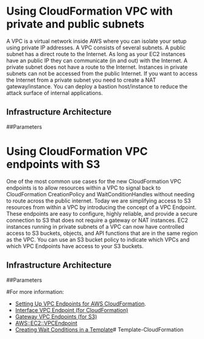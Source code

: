 # Using CloudFormation VPC with private and public subnets

A VPC is a virtual network inside AWS where you can isolate your setup using private IP addresses. A VPC consists of several subnets.
A public subnet has a direct route to the Internet. As long as your EC2 instances have an public IP they can communicate (in and out) with the Internet. A private subnet does not have a route to the Internet. Instances in private subnets can not be accessed from the public Internet. 
If you want to access the Internet from a private subnet you need to create a NAT gateway/instance. 
You can deploy a bastion host/instance to reduce the attack surface of internal applications.

## Infrastructure Architecture



##Parameters


# Using CloudFormation VPC endpoints with S3

One of the most common use cases for the new CloudFormation VPC endpoints is to allow resources within a VPC to signal back to CloudFormation CreationPolicy and WaitConditionHandles without needing to route across the public internet.
Today we are simplifying access to S3 resources from within a VPC by introducing the concept of a VPC Endpoint. These endpoints are easy to configure, highly reliable, and provide a secure connection to S3 that does not require a gateway or NAT instances.
EC2 instances running in private subnets of a VPC can now have controlled access to S3 buckets, objects, and API functions that are in the same region as the VPC. You can use an S3 bucket policy to indicate which VPCs and which VPC Endpoints have access to your S3 buckets.   

## Infrastructure Architecture   


##Parameters



#For more information:
- [Setting Up VPC Endpoints for AWS CloudFormation](https://docs.aws.amazon.com/AWSCloudFormation/latest/UserGuide/cfn-vpce-bucketnames.html).
- [Interface VPC Endpoint (for CloudFormation)](https://docs.aws.amazon.com/vpc/latest/userguide/vpce-interface.html)
- [Gateway VPC Endpoints (for S3)](https://docs.aws.amazon.com/vpc/latest/userguide/vpce-gateway.html)
- [AWS::EC2::VPCEndpoint](https://docs.aws.amazon.com/AWSCloudFormation/latest/UserGuide/aws-resource-ec2-vpcendpoint.html)
- [Creating Wait Conditions in a Template](https://docs.aws.amazon.com/AWSCloudFormation/latest/UserGuide/using-cfn-waitcondition.html)# Template-CloudFormation
